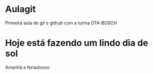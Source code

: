 # Aulagit
Primeira aula de git e github com a turma DTA-BOSCH

# Hoje está fazendo um lindo dia de sol
Amanhã e feriadoooo
